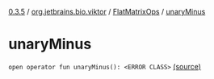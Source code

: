 [0.3.5](../../index.md) / [org.jetbrains.bio.viktor](../index.md) / [FlatMatrixOps](index.md) / [unaryMinus](.)

# unaryMinus

`open operator fun unaryMinus(): <ERROR CLASS>` [(source)](https://github.com/JetBrains-Research/viktor/blob/0.3.5/src/main/kotlin/org/jetbrains/bio/viktor/StridedMatrix.kt#L124)